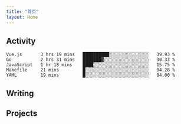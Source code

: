 ```yaml
---
title: "首页"
layout: Home
---
```


## Activity
<!--START_SECTION:waka-->
```text
Vue.js       3 hrs 19 mins   ██████████░░░░░░░░░░░░░░░   39.93 % 
Go           2 hrs 31 mins   ███████▓░░░░░░░░░░░░░░░░░   30.33 % 
JavaScript   1 hr 18 mins    ████░░░░░░░░░░░░░░░░░░░░░   15.75 % 
Makefile     21 mins         █░░░░░░░░░░░░░░░░░░░░░░░░   04.28 % 
YAML         19 mins         █░░░░░░░░░░░░░░░░░░░░░░░░   04.00 % 
```
<!--END_SECTION:waka-->

## Writing
<PindedPosts />

## Projects
<Projects />
